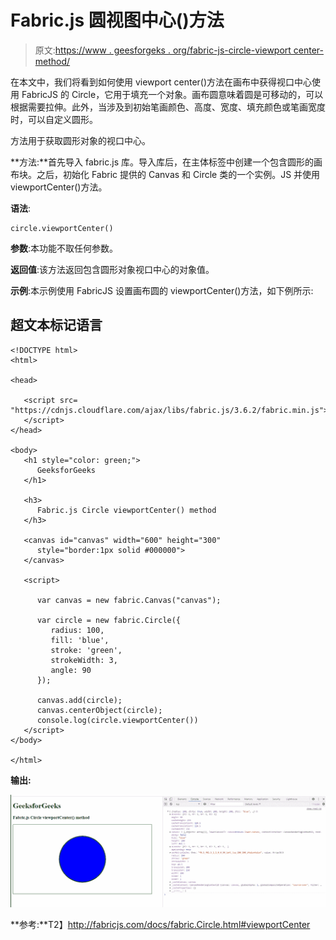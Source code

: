 # Fabric.js 圆视图中心()方法

> 原文:[https://www . geesforgeks . org/fabric-js-circle-viewport center-method/](https://www.geeksforgeeks.org/fabric-js-circle-viewportcenter-method/)

在本文中，我们将看到如何使用 viewport center()方法在画布中获得视口中心使用 FabricJS 的 Circle，它用于填充一个对象。画布圆意味着圆是可移动的，可以根据需要拉伸。此外，当涉及到初始笔画颜色、高度、宽度、填充颜色或笔画宽度时，可以自定义圆形。

方法用于获取圆形对象的视口中心。

**方法:**首先导入 fabric.js 库。导入库后，在主体标签中创建一个包含圆形的画布块。之后，初始化 Fabric 提供的 Canvas 和 Circle 类的一个实例。JS 并使用 viewportCenter()方法。

**语法**:

```
circle.viewportCenter()
```

**参数**:本功能不取任何参数。

**返回值**:该方法返回包含圆形对象视口中心的对象值。

**示例**:本示例使用 FabricJS 设置画布圆的 viewportCenter()方法，如下例所示:

## 超文本标记语言

```
<!DOCTYPE html> 
<html> 

<head> 

   <script src= 
"https://cdnjs.cloudflare.com/ajax/libs/fabric.js/3.6.2/fabric.min.js"> 
   </script> 
</head> 

<body> 
   <h1 style="color: green;"> 
      GeeksforGeeks 
   </h1> 

   <h3> 
      Fabric.js Circle viewportCenter() method 
   </h3> 

   <canvas id="canvas" width="600" height="300"
      style="border:1px solid #000000"> 
   </canvas> 

   <script> 

      var canvas = new fabric.Canvas("canvas"); 

      var circle = new fabric.Circle({ 
         radius: 100, 
         fill: 'blue', 
         stroke: 'green', 
         strokeWidth: 3, 
         angle: 90 
      }); 

      canvas.add(circle); 
      canvas.centerObject(circle); 
      console.log(circle.viewportCenter())
   </script> 
</body> 

</html>
```

**输出:**

![](img/5deab7f16c00babec8fc2c839a8d5a50.png)

**参考:**T2】http://fabricjs.com/docs/fabric.Circle.html#viewportCenter
